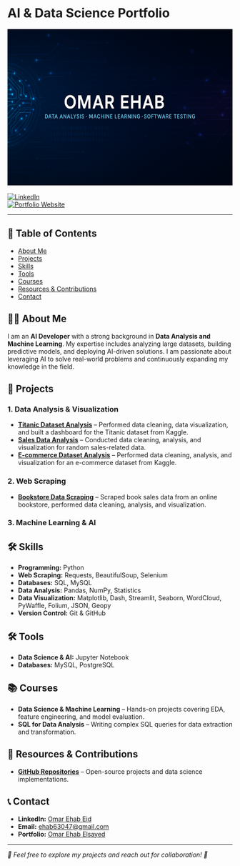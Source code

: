 # AI & Data Science Portfolio

<img src="Cover_Photo.png" alt="Profile Banner" width="1500" height="350">

 
[![LinkedIn](https://img.shields.io/badge/LinkedIn-Profile-blue)](https://www.linkedin.com/in/omar-ehab-eid)  
[![Portfolio Website](https://img.shields.io/badge/Portfolio-Website-green)](https://furtive-yew-8c5.notion.site/Omar-Ehab-Elsayed-17dfc1df2f3780eb9bd4cdca4003fca8?pvs=4)  

---

## 📌 Table of Contents
- [About Me](#about-me)
- [Projects](#projects)
- [Skills](#skills)
- [Tools](#tools)
- [Courses](#courses)
- [Resources & Contributions](#resources--contributions)
- [Contact](#contact)

## 👨‍💻 About Me

I am an **AI Developer** with a strong background in **Data Analysis and Machine Learning**. My expertise includes analyzing large datasets, building predictive models, and deploying AI-driven solutions. I am passionate about leveraging AI to solve real-world problems and continuously expanding my knowledge in the field.

## 🚀 Projects

### 1. Data Analysis & Visualization
- **[Titanic Dataset Analysis](https://github.com/omarehab15/AI-Data_Science/tree/main/Tasks/Titanic%20Dataset%20Analysis)** – Performed data cleaning, data visualization, and built a dashboard for the Titanic dataset from Kaggle.
- **[Sales Data Analysis](https://github.com/omarehab15/AI-Data_Science/tree/main/Tasks/Sales%20Data%20Analysis)** – Conducted data cleaning, analysis, and visualization for random sales-related data.
- **[E-commerce Dataset Analysis](https://github.com/omarehab15/AI-Data_Science/tree/main/Tasks/E-commerce_Dataset_Analysis)** – Performed data cleaning, analysis, and visualization for an e-commerce dataset from Kaggle.

### 2. Web Scraping
- **[Bookstore Data Scraping](https://github.com/omarehab15/AI-Data_Science/tree/main/Tasks/WebScrabing_project)** – Scraped book sales data from an online bookstore, performed data cleaning, analysis, and visualization.

### 3. Machine Learning & AI


## 🛠 Skills

- **Programming:** Python  
- **Web Scraping:** Requests, BeautifulSoup, Selenium  
- **Databases:** SQL, MySQL  
- **Data Analysis:** Pandas, NumPy, Statistics  
- **Data Visualization:** Matplotlib, Dash, Streamlit, Seaborn, WordCloud, PyWaffle, Folium, JSON, Geopy  
- **Version Control:** Git & GitHub  

## 🛠 Tools

- **Data Science & AI:** Jupyter Notebook  
- **Databases:** MySQL, PostgreSQL  

## 📚 Courses

- **Data Science & Machine Learning** – Hands-on projects covering EDA, feature engineering, and model evaluation.  
- **SQL for Data Analysis** – Writing complex SQL queries for data extraction and transformation.  

## 🌟 Resources & Contributions

- **[GitHub Repositories](https://github.com/omarehab15/AI-Data_Science.git)** – Open-source projects and data science implementations.  

## 📞 Contact

- **LinkedIn:** [Omar Ehab Eid](https://www.linkedin.com/in/omar-ehab-eid)  
- **Email:** ehab63047@gmail.com  
- **Portfolio:** [Omar Ehab Elsayed](https://furtive-yew-8c5.notion.site/Omar-Ehab-Elsayed-17dfc1df2f3780eb9bd4cdca4003fca8?pvs=4)  

---

_📌 Feel free to explore my projects and reach out for collaboration! 🚀_

